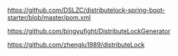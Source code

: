 https://github.com/DSLZC/distributelock-spring-boot-starter/blob/master/pom.xml

https://github.com/bingyufight/DistributeLockGenerator

https://github.com/zhenglu1989/distributeLock
